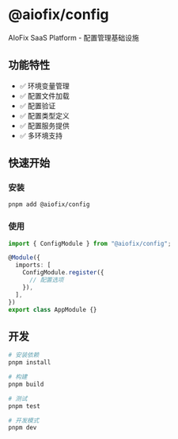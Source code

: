 # @aiofix/config

AIoFix SaaS Platform - 配置管理基础设施

## 功能特性

- ✅ 环境变量管理
- ✅ 配置文件加载
- ✅ 配置验证
- ✅ 配置类型定义
- ✅ 配置服务提供
- ✅ 多环境支持

## 快速开始

### 安装

```bash
pnpm add @aiofix/config
```

### 使用

```typescript
import { ConfigModule } from "@aiofix/config";

@Module({
  imports: [
    ConfigModule.register({
      // 配置选项
    }),
  ],
})
export class AppModule {}
```

## 开发

```bash
# 安装依赖
pnpm install

# 构建
pnpm build

# 测试
pnpm test

# 开发模式
pnpm dev
```
